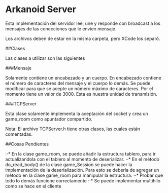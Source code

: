 # Arkanoid Server

Esta implementación del servidor lee, une y responde con broadcast a los mensajes de las conecciones que le envíen mensaje.

Los archivos deben de estar en la misma carpeta, pero XCode los separó.

##Clases

Las clases a utilizar son las siguientes

###Mensaje

Solamente contiene un encabezado y un cuerpo. En encabezado contiene el número de caracteres del mensaje y el cuerpo lo demás. Se puede modificar para que se acepte un número máximo de caracteres. Por el momento tiene un valor de 3000. Esta es nuestra unidad de transmisión.

###TCPServer

Esta clase solamente implementa la aceptación del socket y crea un game_room como apuntador compartido.

Nota: El archivo TCPServer.h tiene otras clases, las cuales están comentadas.


##Cosas Pendientes

⋅⋅* En la clase game_room, se puede añadir la estructura tablero, para ir actualizandola con el tablero al momento de deserializar.
⋅⋅* En el método do_read_body() de la clase game_Session se puede hacer la implementación de la deserialización. Para esto se debería de agregar un método en la clase game_room para manipular la estructura.
⋅⋅* Probar que todo lo demás funcione correctamente
⋅⋅* Se puede implementar multihilo como se hace en el cliente